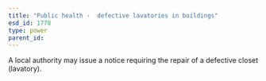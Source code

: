 ```yaml
---
title: "Public health -  defective lavatories in buildings"
esd_id: 1778
type: power
parent_id:  
---
```


A local authority may issue a notice requiring the repair of a defective closet (lavatory).

